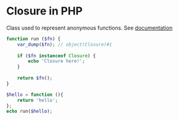 # Closure in PHP

Class used to represent anonymous functions. See [documentation](https://www.php.net/manual/en/class.closure.php)

```php
function run ($fn) {
    var_dump($fn); // object(Closure)#1
    
    if ($fn instanceof Closure) {
        echo 'Closure here!';
    }
    
    return $fn();
}

$hello = function (){
    return 'hello';
};
echo run($hello);
```

